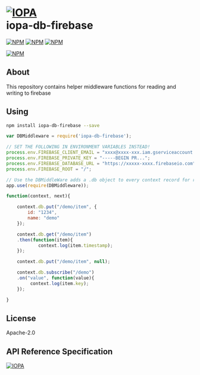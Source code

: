 # [![IOPA](http://iopa.io/iopa.png)](http://iopa.io)<br> iopa-db-firebase

[![NPM](https://img.shields.io/badge/iopa-certified-99cc33.svg?style=flat-square)](http://iopa.io/)
[![NPM](https://img.shields.io/badge/iopa-bot%20framework-F67482.svg?style=flat-square)](http://iopa.io/)
[![NPM](https://img.shields.io/badge/firebase-SDK%20v3.X-3C9DE1.svg?style=flat-square)](http://iopa.io/)

[![NPM](https://nodei.co/npm/iopa-db-firebase.png?downloads=true)](https://nodei.co/npm/iopa-db-firebase/)

## About

This repository contains helper middleware functions for reading and writing to firebase

## Using

``` bash
npm install iopa-db-firebase --save
```

``` js
var DBMiddleware = require('iopa-db-firebase');

// SET THE FOLLOWING IN ENVIRONMENT VARIABLES INSTEAD!
process.env.FIREBASE_CLIENT_EMAIL = "xxxx@xxxx-xxx.iam.gserviceaccount.com";
process.env.FIREBASE_PRIVATE_KEY = "-----BEGIN PR...";
process.env.FIREBASE_DATABASE_URL = "https://xxxxx-xxxx.firebaseio.com";
process.env.FIREBASE_ROOT = "/";

// Use the DBMiddleWare adds a .db object to every context record for remainder of chain
app.use(require(DBMiddleware));
```

``` js
function(context, next){

    context.db.put("/demo/item", {
        id: "1234",
        name: "demo"
    });

    context.db.get("/demo/item")
    .then(function(item){
            context.log(item.timestamp);
    });

    context.db.put("/demo/item", null);

    context.db.subscribe("/demo")
    .on("value", function(value){
         context.log(item.key);
    });

}
```

## License

Apache-2.0

## API Reference Specification

[![IOPA](http://iopa.io/iopa.png)](http://iopa.io)
 